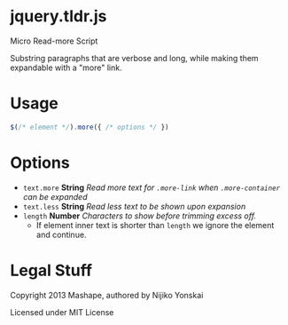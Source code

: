# jquery.tldr.js

Micro Read-more Script

Substring paragraphs that are verbose and long, while making them expandable with a "more" link.

# Usage

```javascript
$(/* element */).more({ /* options */ })
```

# Options

* `text.more` **String** *Read more text for `.more-link` when `.more-container` can be expanded*
* `text.less` **String** *Read less text to be shown upon expansion*
* `length` **Number** *Characters to show before trimming excess off.*
  * If element inner text is shorter than `length` we ignore the element and continue.

# Legal Stuff

Copyright 2013 Mashape, authored by Nijiko Yonskai

Licensed under MIT License